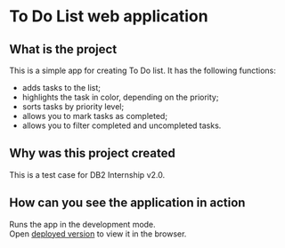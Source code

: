 # To Do List web application

## What is the project

This is a simple app for creating To Do list. It has the following functions:

- adds tasks to the list;
- highlights the task in color, depending on the priority;
- sorts tasks by priority level;
- allows you to mark tasks as completed;
- allows you to filter completed and uncompleted tasks.

## Why was this project created

This is a test case for DB2 Internship v2.0.


## How can you see the application in action

Runs the app in the development mode.\
Open [deployed version](https://oleksandr-kupenko.github.io/todo-web-application/) to view it in the browser.
